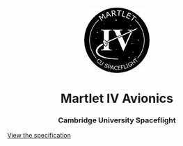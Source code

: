 <p align="center">
	<img width="150px" src="img/logo.png">
	<h1 align="center">Martlet IV Avionics</h1>
	<h3 align="center">Cambridge University Spaceflight</h3>
</p>

[View the specification][spec]


[spec]: https://docs.google.com/document/d/1wuNd2ukuNRVKfNca_YTkUf5Qp6ZxcXcQoBAJ7XX6a5Y
